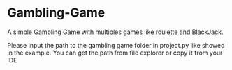 # Gambling-Game
A simple Gambling Game with multiples games like roulette and BlackJack.


Please Input the path to the gambling game folder in project.py like showed in the example.
You can get the path from file explorer or copy it from your IDE
